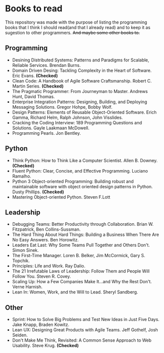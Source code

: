 # Books to read
This repository was made with the purpose of listing the programming books that I think I should read(and that I already read) and to keep it as sugestion to other programmers. ~~And maybe some other books to.~~

## Programming

- Desining Distributed Systems: Patterns and Paradigms for Scalable, Reliable Services. Brendan Burns.  
- Domain Driven Desing: Tackling Complexity in the Heart of Software. Eric Evans. **(Checked)**  
- Clean Code: A Handbook of Agile Software Craftsmanship. Robert C. Martin Series. **(Checked)**  
- The Pragmatic Programmer: From Journeyman to Master. Andrews Hunt, David Thomas.
- Enterprise Integration Patterns: Designing, Building, and Deploying Messaging Solutions. Gregor Hohpe, Bobby Wolf.  
- Design Patterns: Elements of Reusable Object-Oriented Software. Erich Gamma, Richard Helm, Ralph Johnson, John Visslides.  
- Cracking the Coding Interview: 189 Programming Questions and Solutions. Gayle Laakmaan McDowell.  
- Programming Pearls. Jon Bentley.  

## Python
- Think Python: How to Think Like a Computer Scientist. Allen B. Downey. **(Checked)**
- Fluent Python: Clear, Concise, and Effective Programming. Luciano Ramalho.  
- Python 3 Object-oriented Programming: Building robust and maintainable software with object oriented design patterns in Python. Dusty Phillips. **(Checked)**  
- Mastering Object-oriented Python. Steven F.Lott  

## Leadership
- Debugging Teams: Better Productivity through Collaboration. Brian W. Fitzpatrick, Ben Collins-Sussman.
- The Hard Thing About Hard Things: Building a Business When There Are No Easy Answers. Ben Horowitz.  
- Leaders Eat Last: Why Some Teams Pull Together and Others Don't. Simon Sinek.  
- The First-Time Manager.	Loren B. Belker, Jim McCormick, Gary S. Topchik.  
- Principles: Life and Work. 	Ray Dalio.  
- The 21 Irrefutable Laws of Leadership: Follow Them and People Will Follow You. Steven R. Covey.  
- Scaling Up: How a Few Companies Make It...and Why the Rest Don't. Verne Harnish.  
- Lean In: Women, Work, and the Will to Lead. Sheryl Sandberg.  

## Other
- Sprint: How to Solve Big Problems and Test New Ideas in Just Five Days. Jake Knapp, Braden Kowitz.  
- Lean UX: Designing Great Products with Agile Teams. Jeff Gothelf, Josh Seiden.  
- Don't Make Me Think, Revisited: A Common Sense Approach to Web Usability. Steve Krug. **(Checked)**
